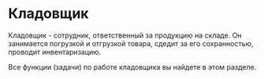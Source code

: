 # Кладовщик

Кладовщик - сотрудник, ответственный за продукцию на складе. Он занимается погрузкой и отгрузкой товара, сдедит за его сохранностью, проводит инвентаризацию.

Все функции (задачи) по работе кладовщика вы найдете в этом разделе.
